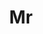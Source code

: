 ---
name: Likun Cai
title: Mr
email: 
website: 
note: (Intern at Amazon AWS)
category: PhD Students
photo: 
---